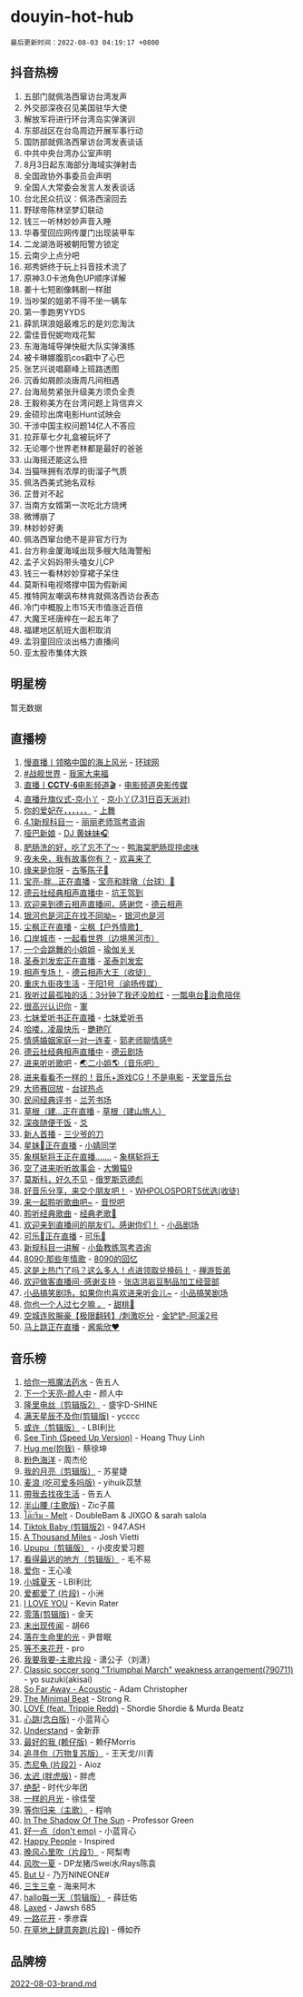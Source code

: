 # douyin-hot-hub

`最后更新时间：2022-08-03 04:19:17 +0800`

## 抖音热榜

1. 五部门就佩洛西窜访台湾发声
1. 外交部深夜召见美国驻华大使
1. 解放军将进行环台湾岛实弹演训
1. 东部战区在台岛周边开展军事行动
1. 国防部就佩洛西窜访台湾发表谈话
1. 中共中央台湾办公室声明
1. 8月3日起东海部分海域实弹射击
1. 全国政协外事委员会声明
1. 全国人大常委会发言人发表谈话
1. 台北民众抗议：佩洛西滚回去
1. 野球帝陈林坚梦幻联动
1. 钱三一听林妙妙声音入睡
1. 华春莹回应网传厦门出现装甲车
1. 二龙湖浩哥被朝阳警方锁定
1. 云南少上点分吧
1. 郑秀妍终于玩上抖音技术流了
1. 原神3.0卡池角色UP顺序详解
1. 姜十七短剧像韩剧一样甜
1. 当吵架的姐弟不得不坐一辆车
1. 第一季跑男YYDS
1. 薛凯琪浪姐最难忘的是刘恋淘汰
1. 雷佳音倪妮吻戏花絮
1. 东海海域导弹快艇大队实弹演练
1. 被卡琳娜腹肌cos戳中了心巴
1. 张艺兴说唱巅峰上班路透图
1. 沉香如屑颜淡唐周凡间相遇
1. 台海局势紧张升级美方须负全责
1. 王毅称美方在台湾问题上背信弃义
1. 金硕珍出席电影Hunt试映会
1. 干涉中国主权问题14亿人不答应
1. 拉菲草七夕礼盒被玩坏了
1. 无论哪个世界老林都是最好的爸爸
1. 山海摇还能这么扭
1. 当猫咪拥有浓厚的街溜子气质
1. 佩洛西美式驰名双标
1. 芷昔对不起
1. 当南方女婿第一次吃北方烧烤
1. 微博崩了
1. 林妙妙好勇
1. 佩洛西窜台绝不是非官方行为
1. 台方称金厦海域出现多艘大陆海警船
1. 孟子义妈妈带头嗑女儿CP
1. 钱三一看林妙妙穿裙子呆住
1. 莫斯科电视塔撑中国为假新闻
1. 推特网友嘲讽布林肯就佩洛西访台表态
1. 冷门中概股上市15天市值涨近百倍
1. 大魔王呸唐梓在一起五年了
1. 福建地区航班大面积取消
1. 孟羽童回应淡出格力直播间
1. 亚太股市集体大跌

## 明星榜

暂无数据

## 直播榜

1. [慢直播丨领略中国的海上风光](https://webcast.amemv.com/webcast/reflow/7127291985412623134) - [环球网](https://www.iesdouyin.com/share/user/99854964202?sec_uid=MS4wLjABAAAACmUNK8yr2VV3JyWj5_zVxjC0llSWAcYSjtOV0EdyQxs)
1. [#战舰世界](https://webcast.amemv.com/webcast/reflow/7127312258171816735) - [我家大来福](https://www.iesdouyin.com/share/user/4064272446919576?sec_uid=MS4wLjABAAAAKcKdCEJNDmB5aQ_ll554163PJfYd0LFRwGmAISZP6FlpSEfbyPRrA9cw3K04lnIW)
1. [直播丨𝐂𝐂𝐓𝐕-𝟔电影频道🎬](https://webcast.amemv.com/webcast/reflow/7127141505789102856) - [电影频道央影传媒](https://www.iesdouyin.com/share/user/85577870861?sec_uid=MS4wLjABAAAARiWcPkW0K_OOSbKFxWpGbHlFtF8G5Zvv6xf9JaADMpI)
1. [直播升旗仪式-京小丫](https://webcast.amemv.com/webcast/reflow/7127368329634777860) - [京小丫(7.31日百天派对)](https://www.iesdouyin.com/share/user/3927891421970267?sec_uid=MS4wLjABAAAAhVqR6uPO0RYSPLwuKgSZaBmEnrD3mxf984WmCvbDqQYpgk5cNH1g6bsepQTPShlQ)
1. [你的爱妃在，，，，，，](https://webcast.amemv.com/webcast/reflow/7127361513005812488) - [上舞](https://www.iesdouyin.com/share/user/273100761741771?sec_uid=MS4wLjABAAAA6_Lh_A-hFPBB3CcLl7F1QjnM23dEDxx9ai_psdFF0s0)
1. [4.1新规科目一](https://webcast.amemv.com/webcast/reflow/7127369575955532575) - [丽丽老师驾考咨询](https://www.iesdouyin.com/share/user/984785564738116?sec_uid=MS4wLjABAAAAbHgGfhFF85DsoD2gq-XZqCplX9gWFIZcGSE1_BL0mb8)
1. [哑巴新娘](https://webcast.amemv.com/webcast/reflow/7127371480249273127) - [DJ 黄妹妹🎧](https://www.iesdouyin.com/share/user/64494530228?sec_uid=MS4wLjABAAAABqOsDSEQAukCetNbqU2Ms9EY539JxOL1SI4j1YE1tZQ)
1. [肥肠洗的好，吃了忘不了～](https://webcast.amemv.com/webcast/reflow/7127352640052546345) - [鸭海棠肥肠现捞卤味](https://www.iesdouyin.com/share/user/1922369627627038?sec_uid=MS4wLjABAAAAR7owV1V-XGyw8EU4Oh8UyGlWbJAnFxUenaGPMCKf3l8Sbl6EnnZykwIifJqFl3XE)
1. [夜未央，我有故事你有？](https://webcast.amemv.com/webcast/reflow/7127357036697897759) - [欢喜来了](https://www.iesdouyin.com/share/user/3038683760698883?sec_uid=MS4wLjABAAAARb7I6ljr01bzJ6Z6sjKrPMgLqA8h0iSouro5H3RHJ23ftiHhqZof2v2bhPLZ-Thk)
1. [缘来是你呀](https://webcast.amemv.com/webcast/reflow/7127350823343950606) - [古筝陈子🍊](https://www.iesdouyin.com/share/user/602980288568127?sec_uid=MS4wLjABAAAAznJZfzBADCCtHTkqqdh_4QUs5NRp8yqykbDTJd8omso)
1. [宝亮-胖...正在直播](https://webcast.amemv.com/webcast/reflow/7127294778728647424) - [宝亮和胖墩（台球）🎱](https://www.iesdouyin.com/share/user/3980702166033288?sec_uid=MS4wLjABAAAA5bMF1-lSSziEcky77KoVuMBeGuUjuEkVjakTQw2MSkiYFL90H6p8hXc695iW-zEL)
1. [德云社经典相声直播中](https://webcast.amemv.com/webcast/reflow/7126903818968664862) - [坑王驾到](https://www.iesdouyin.com/share/user/4274545560402494?sec_uid=MS4wLjABAAAAKSfcEGmEjWI-vsrstFXuL3UOTR_XoF4BoEmeUCYJcW5q4TJfGNwCBlH0ouWexIBA)
1. [欢迎来到德云相声直播间，感谢您](https://webcast.amemv.com/webcast/reflow/7127323997540207367) - [德云相声](https://www.iesdouyin.com/share/user/954794659025614?sec_uid=MS4wLjABAAAAfSugtMaL2WMypmgVNxBgeKkvWREafzXz_rK1GMoq9QU)
1. [银河也是河正在找不同呦~](https://webcast.amemv.com/webcast/reflow/7127358985006615303) - [银河也是河](https://www.iesdouyin.com/share/user/3883091146050131?sec_uid=MS4wLjABAAAAuPYY5d8v_UiFSyrAoJ9hTLO6kzOdci_MjSE6eqjXfXsr-Jxc8lTU-hSaoPIRoCeO)
1. [尘枫正在直播](https://webcast.amemv.com/webcast/reflow/7127372683495951112) - [尘枫【户外情歌】](https://www.iesdouyin.com/share/user/72617119538?sec_uid=MS4wLjABAAAA-IP1_r0ISVFaf9uqgRNoQbBYmvKo87YzUxb0obqbIpg)
1. [口岸城市](https://webcast.amemv.com/webcast/reflow/7127357480086162217) - [一起看世界（边境黑河市）](https://www.iesdouyin.com/share/user/106632945479?sec_uid=MS4wLjABAAAAUJRHsMdk38hnTVvgg4UWcSyXSG0mG9jlT440-1ytMqM)
1. [一个会跳舞的小姐姐](https://webcast.amemv.com/webcast/reflow/7127367282753358603) - [瑜伽关关](https://www.iesdouyin.com/share/user/4111788221152908?sec_uid=MS4wLjABAAAApyslBHUgaVCoe-GhT_mEsUBCyJDLm0TDASXhRNCoaCqNkmBmER7vcGZK7Q0vD-p2)
1. [圣泰刘发宏正在直播](https://webcast.amemv.com/webcast/reflow/7127315375011810081) - [圣泰刘发宏](https://www.iesdouyin.com/share/user/61071927483?sec_uid=MS4wLjABAAAAjiw8Vk7HBgphiEEh1p_-SFpf3CDCHpuF_2IOejesUwQ)
1. [相声专场！](https://webcast.amemv.com/webcast/reflow/7127276255996611341) - [德云相声大王（收徒）](https://www.iesdouyin.com/share/user/2203878377133927?sec_uid=MS4wLjABAAAA2j0f9WjxcelqU2BrIKSWATtfoqYGOXkgde4wYk20T7V_cEE8ttKpauZNPhusVfd4)
1. [重庆九街夜生活](https://webcast.amemv.com/webcast/reflow/7127369960107625250) - [于阳1号（谕扬传媒）](https://www.iesdouyin.com/share/user/193149212572987?sec_uid=MS4wLjABAAAAN56-5STH0k_9S6-CO6gG5jnNrXbNnrRQrbrEEV2ZzIw)
1. [我听过最孤独的话：3分钟了我还没脸红](https://webcast.amemv.com/webcast/reflow/7127354511739456270) - [一瓢电台🎈治愈陪伴](https://www.iesdouyin.com/share/user/2841565044939879?sec_uid=MS4wLjABAAAAfL3_kI-xzGtpwPP_OBzQxCYpB_w-IAM7Kelma7Q6d-LVnbgMA1BIgNOXENzXmQ_T)
1. [很高兴认识你](https://webcast.amemv.com/webcast/reflow/7127317866667313934) - [軍](https://www.iesdouyin.com/share/user/105198209876?sec_uid=MS4wLjABAAAAtmDRmOK9vZSTMx8gnSUlOKSgJhkKzRFaAu4IKsG6n70)
1. [七妹爱听书正在直播](https://webcast.amemv.com/webcast/reflow/7127288405804813063) - [七妹爱听书](https://www.iesdouyin.com/share/user/78773869348302?sec_uid=MS4wLjABAAAA9BQZydpBEdepriiOOZDLO51SPGSpH6HE1Cr-KhZJ_cc)
1. [哈喽，凌晨快乐](https://webcast.amemv.com/webcast/reflow/7127338704640740135) - [艷艳吖](https://www.iesdouyin.com/share/user/102662612864?sec_uid=MS4wLjABAAAAUfOieSyXo1xgdsRnmWr2kRCb5PFPApsZArMRBwrjNDo)
1. [情感婚姻家庭一对一连麦](https://webcast.amemv.com/webcast/reflow/7127339248017099527) - [郭老师聊情感®](https://www.iesdouyin.com/share/user/2063128221990414?sec_uid=MS4wLjABAAAARiO1FwgexfP4oib3IC09C9hnDOlXAvafAtZyo-2h-zxUBmRbIgmTHrllD--pN2pb)
1. [德云社经典相声直播中](https://webcast.amemv.com/webcast/reflow/7127264209506749197) - [德云剧场](https://www.iesdouyin.com/share/user/588936393273647?sec_uid=MS4wLjABAAAAWO2vdK4Uwi9lvDWbRwczRGOcv3qPU6zBKVuqecYKBt8)
1. [进来听听歌吧](https://webcast.amemv.com/webcast/reflow/7127262413224889118) - [🌏二小姐🌎（音乐吧）](https://www.iesdouyin.com/share/user/4372122193627951?sec_uid=MS4wLjABAAAAp1XYRKB-UlxPcCTWo5vfSctwvP0Xful9nDFNmQyR0p5zvKEzmKScStu6-MllJSVD)
1. [进来看看不一样的！音乐+游戏CG！不是电影](https://webcast.amemv.com/webcast/reflow/7127333788547386126) - [天堂音乐台](https://www.iesdouyin.com/share/user/2708826499085662?sec_uid=MS4wLjABAAAApRcLS4UQVcjV4-5keB55qLELFfBbbgHkLmDDv5EapTwxDcQyZjKKI3XQ0oiQaPsY)
1. [大师赛回放](https://webcast.amemv.com/webcast/reflow/7126971537999006477) - [台球热点](https://www.iesdouyin.com/share/user/395454898780012?sec_uid=MS4wLjABAAAAupziQyTrOBTVD3YgLGtVl9Q6bOaHIRXAKOGhSCh88js)
1. [民间经典评书](https://webcast.amemv.com/webcast/reflow/7126061432954293022) - [兰芳书场](https://www.iesdouyin.com/share/user/104804958377?sec_uid=MS4wLjABAAAAmhZNM0fzSJUSSf1jD5lXmClU4Ahl1mpxO_Lh5hpMnrw)
1. [草根（建...正在直播](https://webcast.amemv.com/webcast/reflow/7127369503662557952) - [草根（建山旅人）](https://www.iesdouyin.com/share/user/880024342518078?sec_uid=MS4wLjABAAAAfEHJ4UN5WLEEyCNw3g9f-NL7lSB55gZUUbytKPbq9vQ)
1. [深夜随便干饭](https://webcast.amemv.com/webcast/reflow/7127357724718893864) - [爻](https://www.iesdouyin.com/share/user/2616428516359463?sec_uid=MS4wLjABAAAA9lpGFh4jQ0caFaU9ZltSWpO4y2PD0mApoSxqZ61nJUbUIX6U2gyiNM8mEUD9iQVJ)
1. [新人首播](https://webcast.amemv.com/webcast/reflow/7127351989050116898) - [三少爷的刀](https://www.iesdouyin.com/share/user/109307733232?sec_uid=MS4wLjABAAAAXZgfntxe4E56GbEXoftLX6DilMB7R6-ArvporLtl4Ho)
1. [星妹🥇正在直播](https://webcast.amemv.com/webcast/reflow/7127335639619586853) - [小婧同学](https://www.iesdouyin.com/share/user/60146113728?sec_uid=MS4wLjABAAAA8qZ92vLO7fZqmQPZU1F3twUewrzHqUG6ZPJG9o1UIS8)
1. [象棋斩将王正在直播.......](https://webcast.amemv.com/webcast/reflow/7127284834506115877) - [象棋斩将王](https://www.iesdouyin.com/share/user/55584423658?sec_uid=MS4wLjABAAAAIcAZbo3TWC2bryuAdGfzWGf_13bKr0G8fbo5jAbm3UE)
1. [空了进来听听故事会](https://webcast.amemv.com/webcast/reflow/7127264411236322084) - [大懒猫9](https://www.iesdouyin.com/share/user/2331407357057419?sec_uid=MS4wLjABAAAAgYt10VuJ9LDJeziZCvLWJ_abRbchpWiVmut6intNo7TBfHsTN-QqSH_NWDww95cv)
1. [莫斯科，好久不见](https://webcast.amemv.com/webcast/reflow/7127353143758719747) - [俄罗斯范德彪](https://www.iesdouyin.com/share/user/105449135100?sec_uid=MS4wLjABAAAABok80OAoTR1FqXETZeR4qNVvcBsxQo8JlbTGoIYgLJo)
1. [好音乐分享，来交个朋友吧！](https://webcast.amemv.com/webcast/reflow/7127248366941080328) - [WHPOLOSPORTS优选(收徒)](https://www.iesdouyin.com/share/user/602957724269564?sec_uid=MS4wLjABAAAAzAnSjTvwrXJW4mZ8gVZZ8rM1DTQVYa1fy46RkAWnRhE)
1. [来一起聆听歌曲吧~](https://webcast.amemv.com/webcast/reflow/7127069904422832909) - [音悦吧](https://www.iesdouyin.com/share/user/1091189680636271?sec_uid=MS4wLjABAAAAuuKTLDRPJUp5ZLKSixJKUHkcv6AhshsQDFaDloXNX6u0Cs0Hb2EeVXQ7uZBR-TUb)
1. [聆听经典歌曲](https://webcast.amemv.com/webcast/reflow/7126848109392513823) - [经典老歌🎵](https://www.iesdouyin.com/share/user/2063141969344983?sec_uid=MS4wLjABAAAApI_3Lt8uA-ILGeL5BW4PZvIomk6jlduSPykJ_CXexMf7HeMAJYpqoa-A5NQx_Df1)
1. [欢迎来到直播间的朋友们，感谢你们！](https://webcast.amemv.com/webcast/reflow/7127217094328159007) - [小品剧场](https://www.iesdouyin.com/share/user/3976253604903455?sec_uid=MS4wLjABAAAAzUbDrDwqNauswqhCb2QZMzizsYZLqYkYxdyrZnHITYqPEqfA0BpdsFnp3w-BPwT5)
1. [可乐🥤正在直播](https://webcast.amemv.com/webcast/reflow/7127351916543216424) - [可乐🥤](https://www.iesdouyin.com/share/user/910020391998931?sec_uid=MS4wLjABAAAAtTi9AHwPOxldOAAcl0pyfFIc-G6IjWl3x8EyKeqTyBA)
1. [新规科目一讲解](https://webcast.amemv.com/webcast/reflow/7127369470221306654) - [小鱼教练驾考咨询](https://www.iesdouyin.com/share/user/3184625958270164?sec_uid=MS4wLjABAAAAFvm8flb3ZhrU0sdnajeKjdB1TDjLWP7fTxjI1ID69RfDajCtvqyUC7Hm3nFNb-WD)
1. [8090;那些年情歌](https://webcast.amemv.com/webcast/reflow/7127308968233437960) - [8090的回忆](https://www.iesdouyin.com/share/user/4353719020582823?sec_uid=MS4wLjABAAAATbTeNxcIn83DtYnVYcx4iQ7P56Je_MHkWpu7WXszd9Wj8yDZfuLbxR1KFgL2PHW3)
1. [这是上热门了吗？这么多人！点进领取兑换码！](https://webcast.amemv.com/webcast/reflow/7127334818056047368) - [禅游哲弟](https://www.iesdouyin.com/share/user/76492147067?sec_uid=MS4wLjABAAAAUqswfM3hwwIbm_3UvKu7JBRlEKvibw--uu_1PRAJThs)
1. [欢迎做客直播间··感谢支持](https://webcast.amemv.com/webcast/reflow/7127073269231930119) - [张店洪岩豆制品加工经营部](https://www.iesdouyin.com/share/user/64979935095?sec_uid=MS4wLjABAAAA-E4QXBuxQq3nQC7f8goH6DCYGC2B3Gg5lGC_NuQpU2Y)
1. [小品搞笑剧场，如果你也喜欢进来听会儿~](https://webcast.amemv.com/webcast/reflow/7126799583103011614) - [小品搞笑剧场](https://www.iesdouyin.com/share/user/68124860008?sec_uid=MS4wLjABAAAAmtkQnbBCLhQDmTv_g9Id_CehnGbH90nXsDRAwUPI0Gw)
1. [你也一个人过七夕嘛 。](https://webcast.amemv.com/webcast/reflow/7127357476647045891) - [甜桃💓](https://www.iesdouyin.com/share/user/4068618719739736?sec_uid=MS4wLjABAAAAcHnnwgVmylPIGvxbZIPZ6o_EQ9r_dNgLe0IrylGmzSpEbOlYJNXr4xIMKJykQDqU)
1. [空城连败腕豪【极限翻转】/刺激吃分](https://webcast.amemv.com/webcast/reflow/7127272133479484173) - [金铲铲-阿溪2号](https://www.iesdouyin.com/share/user/64615560569?sec_uid=MS4wLjABAAAAKod6cyLcjP2aAXNQkM3jji-KPfgCV1rzqrzhmlDXHlU)
1. [马上跳正在直播](https://webcast.amemv.com/webcast/reflow/7127334530280721185) - [酱紫欣❤️](https://www.iesdouyin.com/share/user/66677774878?sec_uid=MS4wLjABAAAATCWE94GianPD5nCXICSjG4FonW9klSHl7Jn7tr8jsiw)

## 音乐榜

1. [给你一瓶魔法药水](https://sf6-cdn-tos.douyinstatic.com/obj/tos-cn-ve-2774/7feb593ee8de4da69c1370c49d58b610) - 告五人
1. [下一个天亮-颜人中](https://sf6-cdn-tos.douyinstatic.com/obj/tos-cn-ve-2774/708711beff664743880de4d894dbe1fc) - 颜人中
1. [隆里电丝（剪辑版2）](https://sf6-cdn-tos.douyinstatic.com/obj/tos-cn-ve-2774/71295eab838a43b2a4d5bb5f6bf8dbf7) - 盛宇D-SHINE
1. [满天星辰不及你(剪辑版)](https://sf3-cdn-tos.douyinstatic.com/obj/tos-cn-ve-2774/3ce8247b98cd4d9c9f6c054899259a87) - ycccc
1. [或许（剪辑版）](https://sf6-cdn-tos.douyinstatic.com/obj/tos-cn-ve-2774/9f28eadc95fd446ea33d23555c7f02ed) - LBI利比
1. [See Tình (Speed Up Version)](https://sf3-cdn-tos.douyinstatic.com/obj/tos-cn-ve-2774/301481e082f64064adeb6285740d54eb) - Hoang Thuy Linh
1. [Hug me(抱我)]() - 蔡徐坤
1. [粉色海洋]() - 周杰伦
1. [我的月亮（剪辑版）]() - 苏星婕
1. [麦浪 (吃可爱多吗版)](https://sf6-cdn-tos.douyinstatic.com/obj/tos-cn-ve-2774/fb2bf2aaa2854aaa8ec0fcfabbee4bd8) - yihuik苡慧
1. [帶我去找夜生活]() - 告五人
1. [半山腰 (主歌版)](https://sf3-cdn-tos.douyinstatic.com/obj/tos-cn-ve-2774/9c05de55a3e343cba35eda07fbd90ab2) - Zic子晨
1. [โต๊ะริม - Melt](https://sf3-cdn-tos.douyinstatic.com/obj/tos-cn-ve-2774/a9315380427a4088b0aaa11093a69b46) - DoubleBam & JIXGO & sarah salola
1. [Tiktok Baby (剪辑版2)](https://sf3-cdn-tos.douyinstatic.com/obj/tos-cn-ve-2774/409234e9be76489d9e51cf47453104f6) - 947.ASH
1. [A Thousand Miles]() - Josh Vietti
1. [Upupu（剪辑版）](https://sf3-cdn-tos.douyinstatic.com/obj/tos-cn-ve-2774/f05adf8a32ec4a9290c3215caa938174) - 小皮皮爱习题
1. [看得最远的地方（剪辑版）](https://sf6-cdn-tos.douyinstatic.com/obj/tos-cn-ve-2774/7e3cdc91401846d0a5a08ac34c7105ad) - 毛不易
1. [爱你](https://sf6-cdn-tos.douyinstatic.com/obj/tos-cn-ve-2774/738d8b240f1e4519b44cf31c84e02e24) - 王心凌
1. [小城夏天]() - LBI利比
1. [爱都爱了 (片段)]() - 小洲
1. [I LOVE YOU](https://sf6-cdn-tos.douyinstatic.com/obj/tos-cn-ve-2774/405c4cbe02ed4ee6ab6e84be1907f54f) - Kevin Rater
1. [零落(剪辑版)](https://sf3-cdn-tos.douyinstatic.com/obj/tos-cn-ve-2774/3f8755b6b8f9427abf5f192dbec92abc) - 金天
1. [未出现传闻]() - 胡66
1. [落在生命里的光](https://sf6-cdn-tos.douyinstatic.com/obj/tos-cn-ve-2774/6a3ac5299a304a0babc779305d06ec09) - 尹昔眠
1. [等不来花开]() - pro
1. [我要我要-主歌片段]() - 潇公子（刘潇）
1. [Classic soccer song "Triumphal March" weakness arrangement(790711)](https://sf6-cdn-tos.douyinstatic.com/obj/tos-cn-ve-2774/7881e2ee1b664fe9ae8d0b4e47c46751) - yo suzuki(akisai)
1. [So Far Away - Acoustic](https://sf3-cdn-tos.douyinstatic.com/obj/tos-cn-ve-2774/61ae1d10dc344d839cc414e60fbc1cd7) - Adam Christopher
1. [The Minimal Beat](https://sf3-cdn-tos.douyinstatic.com/obj/tos-cn-ve-2774/0c4d6af410e64cd1a4cee2611b1e0527) - Strong R.
1. [LOVE (feat. Trippie Redd)](https://sf3-cdn-tos.douyinstatic.com/obj/tos-cn-ve-2774/ef24f2a301734ccebd5a4822849eabef) - Shordie Shordie & Murda Beatz
1. [心跳(念白版)](https://sf6-cdn-tos.douyinstatic.com/obj/tos-cn-ve-2774/a57e8cac11fe46e8932f59ddd8a7c03e) - 小蓝背心
1. [Understand]() - 金新菲
1. [最好的我 (赖仔版)]() - 赖仔Morris
1. [追寻你（万物复苏版）](https://sf3-cdn-tos.douyinstatic.com/obj/tos-cn-ve-2774/cfb22ccf85784f2f83bcefe9ad675822) - 王天戈/川青
1. [杰尼龟 (片段2)](https://sf6-cdn-tos.douyinstatic.com/obj/tos-cn-ve-2774/a2295e5defa04ed9972b88f2f6b46a86) - Aioz
1. [太迟 (胖虎版)]() - 胖虎
1. [绝配]() - 时代少年团
1. [一样的月光]() - 徐佳莹
1. [等你归来（主歌）](https://sf6-cdn-tos.douyinstatic.com/obj/tos-cn-ve-2774/e4e9a639694b44ddb269a82fe57b96f5) - 程响
1. [In The Shadow Of The Sun]() - Professor Green
1. [好一点（don't emo)]() - 小蓝背心
1. [Happy People]() - Inspired
1. [晚风心里吹（片段1）](https://sf3-cdn-tos.douyinstatic.com/obj/tos-cn-ve-2774/504672ab830c472fa6a5870195b458a9) - 阿梨粤
1. [风吹一夏](https://sf3-cdn-tos.douyinstatic.com/obj/tos-cn-ve-2774/64b5a4609eb843c29c974d39d4d5d058) - DP龙猪/Swei水/Rays陈袁
1. [But U](https://sf3-cdn-tos.douyinstatic.com/obj/tos-cn-ve-2774/c9b24e803abb480a87dd1768e2eb1da3) - 乃万NINEONE#
1. [三生三幸]() - 海来阿木
1. [hallo每一天（剪辑版）](https://sf3-cdn-tos.douyinstatic.com/obj/tos-cn-ve-2774/e212772f9d4842e3a75837471eff7f63) - 薛廷佑
1. [Laxed](https://sf3-cdn-tos.douyinstatic.com/obj/tos-cn-ve-2774/d8c0f1a0a60448c58c3808152a059c8e) - Jawsh 685
1. [一路花开]() - 季彦霖
1. [在草地上肆意奔跑(片段)](https://sf6-cdn-tos.douyinstatic.com/obj/tos-cn-ve-2774/53a701c9c2fa45a0b21bb0c91aa90880) - 傅如乔

## 品牌榜

[2022-08-03-brand.md](2022-08-03-brand.md)
